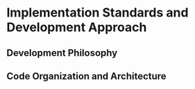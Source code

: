 # Implementation Standards and Development Approach

## Development Philosophy

## Code Organization and Architecture

